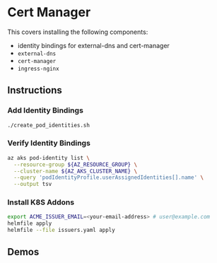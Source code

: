 # Cert Manager

This covers installing the following components:

* identity bindings for external-dns and cert-manager
* `external-dns`
* `cert-manager`
* `ingress-nginx`


## Instructions


### Add Identity Bindings

```bash
./create_pod_identities.sh
```

### Verify Identity Bindings

```bash
az aks pod-identity list \
  --resource-group ${AZ_RESOURCE_GROUP} \
  --cluster-name ${AZ_AKS_CLUSTER_NAME} \
  --query 'podIdentityProfile.userAssignedIdentities[].name' \
  --output tsv
```

### Install K8S Addons

```bash
export ACME_ISSUER_EMAIL=<your-email-address> # user@example.com
helmfile apply
helmfile --file issuers.yaml apply
```

## Demos
